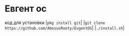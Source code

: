 # Евгент ос
код для установки
|```pkg install git```|
|```git clone https://github.com/AbosusRooty/EvgentOS```|
|```./install.sh```|
